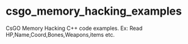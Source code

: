 # csgo_memory_hacking_examples
CsGO Memory Hacking C++ code examples. Ex: Read HP,Name,Coord,Bones,Weapons,items etc.
